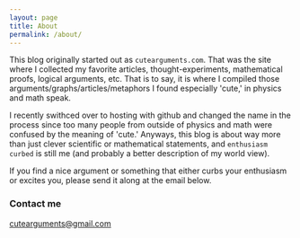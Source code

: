 ```yaml
---
layout: page
title: About
permalink: /about/
---
```


This blog originally started out as `cutearguments.com`. That was the site where I collected my favorite articles, thought-experiments, mathematical proofs, logical arguments, etc. That is to say, it is where I compiled those arguments/graphs/articles/metaphors I found especially 'cute,' in physics and math speak. 

I recently swithced over to hosting with github and changed the name in the process since too many people from outside of physics and math were confused by the meaning of 'cute.' Anyways, this blog is about way more than just clever scientific or mathematical statements, and `enthusiasm curbed` is still me (and probably a better description of my world view).   

If you find a nice argument or something that either curbs your enthusiasm or excites you, please send it along at the email below.

### Contact me

[cutearguments@gmail.com](mailto:cutearguments@gmail.com)
